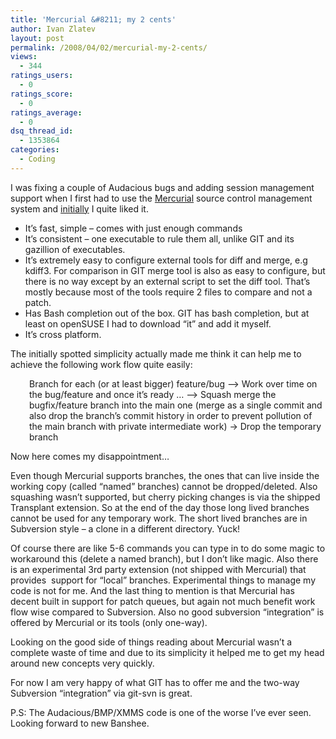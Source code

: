 ```yaml
---
title: 'Mercurial &#8211; my 2 cents'
author: Ivan Zlatev
layout: post
permalink: /2008/04/02/mercurial-my-2-cents/
views:
  - 344
ratings_users:
  - 0
ratings_score:
  - 0
ratings_average:
  - 0
dsq_thread_id:
  - 1353864
categories:
  - Coding
---
```

I was fixing a couple of Audacious bugs and adding session management support when I first had to use the [Mercurial][1] source control management system and <span style="text-decoration: underline;">initially</span> I quite liked it.

  * It&#8217;s fast, simple &#8211; comes with just enough commands
  * <span>It&#8217;s consistent &#8211; one executable to rule them all, unlike GIT and its gazillion of <span>executables</span>.</span>
  * It&#8217;s extremely easy to configure external tools for diff and merge, e.g kdiff3. For comparison in GIT merge tool is also as easy to configure, but there is no way except by an external script to set the diff tool. That&#8217;s mostly because most of the tools require 2 files to compare and not a patch.
  * <span>Has Bash completion out of the box. GIT has bash completion, but at least on <span>openSUSE</span> I had to download &#8220;it&#8221; and add it myself.</span>
  * It&#8217;s cross platform.

The initially spotted simplicity actually made me think it can help me to achieve the following work flow quite easily:

<p style="padding-left: 30px;">
  <span>Branch for each (or at least bigger) feature/bug &#8211;> Work over time on the bug/feature and once it&#8217;s ready &#8230; &#8211;> Squash merge the <span>bugfix</span>/feature branch into the main one (merge as a single commit and also drop the branch&#8217;s commit history in order to prevent pollution of the main branch with private intermediate work) -> Drop the temporary branch</span>
</p>

Now here comes my disappointment&#8230;

Even though Mercurial supports branches, the ones that can live inside the working copy (called &#8220;named&#8221; branches) cannot be dropped/deleted. Also squashing wasn&#8217;t supported, but cherry picking changes is via the shipped Transplant extension. So at the end of the day those long lived branches cannot be used for any temporary work. The short lived branches are in Subversion style &#8211; a clone in a different directory. Yuck!

Of course there are like 5-6 commands you can type in to do some magic to workaround this (delete a named branch), but I don&#8217;t like magic. Also there is an experimental 3rd party extension (not shipped with Mercurial) that provides  support for &#8220;local&#8221; branches. Experimental things to manage my code is not for me. And the last thing to mention is that Mercurial has decent built in support for patch queues, but again not much benefit work flow wise compared to Subversion. Also no good subversion &#8220;integration&#8221; is offered by Mercurial or its tools (only one-way).

<span>Looking on the good side of things reading about Mercurial wasn&#8217;t a complete waste of time and due to its simplicity it helped me to get my head around new concepts very quickly. </span>

<span>For now I am very happy of what GIT has to offer me and the two-way Subversion &#8220;integration&#8221; via git-<span>svn</span> is great.</span>

P.S: The Audacious/BMP/XMMS code is one of the worse I&#8217;ve ever seen. Looking forward to new Banshee.

 [1]: http://www.selenic.com/mercurial/wiki/